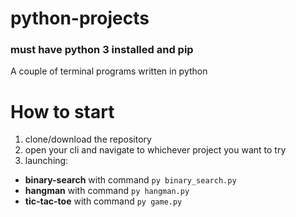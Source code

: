 # python-projects
### must have python 3 installed and pip
A couple of terminal programs written in python

# How to start
1. clone/download the repository
2. open your cli and navigate to whichever project you want to try
3. launching:
- **binary-search** with command `py binary_search.py`
- **hangman** with command `py hangman.py`
- **tic-tac-toe** with command `py game.py`
